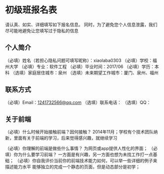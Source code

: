 # 初级班报名表

请认真、如实、详细填写如下报名信息。
同时，为了避免您个人信息泄露，我们尽可能地避免让您填写过于隐私的信息

## 个人简介

（必填）姓名（若担心隐私问题可填写昵称）：xiaolaba0303
（必填）学校：福州大学
（必填）专业：软件工程
（必填）毕业时间：2017/06
（必填）学历：本科
（选填）家庭居住城市：泉州
（选填）未来期望工作城市：厦门、泉州、福州

## 联系方式

（必填）Email：1241732566@qq.com
（选填）联系电话：
（选填）QQ：

## 关于前端

（必填）什么时候开始接触前端？因何接触？
2014年11月；学校有个技术团队纳新，里面有关于前端的学习，后来觉得感兴趣，就继续学习

（必填）你理解的前端是做些什么事情？
为网页或app提供人性化的界面；
（必填）你为什么要学习前端？
一方面是有兴趣，另一方面也想为未找工作打一点基础；
（必填）你自我评价当前你的前端技术能力如何，可以举一些详细的例子来描述能力水平
能够独立的完成一个静态的页面，但是动态部分是初学；

